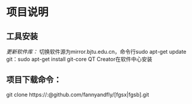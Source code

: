 项目说明
===

工具安装
---
*更新软件库：* 切换软件源为mirror.bjtu.edu.cn，命令行sudo apt-get update
git：sudo apt-get install git-core
QT Creator在软件中心安装

项目下载命令：
---
git clone https://<user>:<password>@github.com/fannyandfly/[fgsx|fgsb].git

